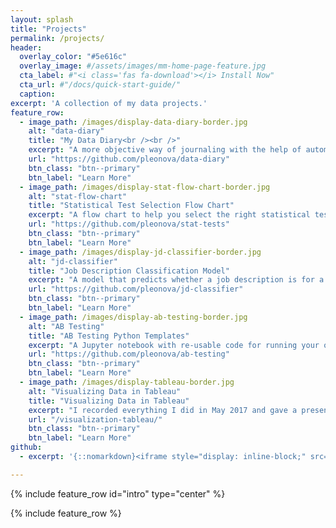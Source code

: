 ```yaml
---
layout: splash
title: "Projects"
permalink: /projects/
header:
  overlay_color: "#5e616c"
  overlay_image: #/assets/images/mm-home-page-feature.jpg
  cta_label: #"<i class='fas fa-download'></i> Install Now"
  cta_url: #"/docs/quick-start-guide/"
  caption:
excerpt: 'A collection of my data projects.'
feature_row:
  - image_path: /images/display-data-diary-border.jpg
    alt: "data-diary"
    title: "My Data Diary<br /><br />"
    excerpt: "A more objective way of journaling with the help of automatic data tracking and visualization."
    url: "https://github.com/pleonova/data-diary"
    btn_class: "btn--primary"
    btn_label: "Learn More"
  - image_path: /images/display-stat-flow-chart-border.jpg
    alt: "stat-flow-chart"
    title: "Statistical Test Selection Flow Chart"
    excerpt: "A flow chart to help you select the right statistical tests for evaluating your experiments."
    url: "https://github.com/pleonova/stat-tests"
    btn_class: "btn--primary"
    btn_label: "Learn More"
  - image_path: /images/display-jd-classifier-border.jpg
    alt: "jd-classifier"
    title: "Job Description Classification Model"
    excerpt: "A model that predicts whether a job description is for a data scientist or data analyst."
    url: "https://github.com/pleonova/jd-classifier"
    btn_class: "btn--primary"
    btn_label: "Learn More"
  - image_path: /images/display-ab-testing-border.jpg
    alt: "AB Testing"
    title: "AB Testing Python Templates"
    excerpt: "A Jupyter notebook with re-usable code for running your own AB Tests.<br /><br />"
    url: "https://github.com/pleonova/ab-testing"
    btn_class: "btn--primary"
    btn_label: "Learn More"
  - image_path: /images/display-tableau-border.jpg
    alt: "Visualizing Data in Tableau"
    title: "Visualizing Data in Tableau"
    excerpt: "I recorded everything I did in May 2017 and gave a presentation on how I visualized my data using Tableau."
    url: "/visualization-tableau/"
    btn_class: "btn--primary"
    btn_label: "Learn More"
github:
  - excerpt: '{::nomarkdown}<iframe style="display: inline-block;" src="https://ghbtns.com/github-btn.html?user=mmistakes&repo=minimal-mistakes&type=star&count=true&size=large" frameborder="0" scrolling="0" width="160px" height="30px"></iframe> <iframe style="display: inline-block;" src="https://ghbtns.com/github-btn.html?user=mmistakes&repo=minimal-mistakes&type=fork&count=true&size=large" frameborder="0" scrolling="0" width="158px" height="30px"></iframe>{:/nomarkdown}'

---
```


{% include feature_row id="intro" type="center" %}

{% include feature_row %}
